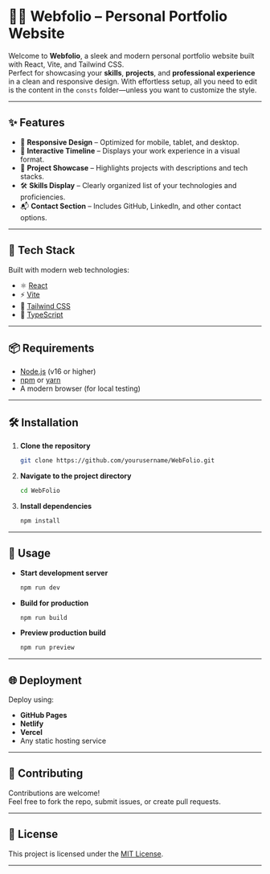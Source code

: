 # 🧑‍💻 Webfolio – Personal Portfolio Website

Welcome to **Webfolio**, a sleek and modern personal portfolio website built with React, Vite, and Tailwind CSS.  
Perfect for showcasing your **skills**, **projects**, and **professional experience** in a clean and responsive design.
With effortless setup, all you need to edit is the content in the `consts` folder—unless you want to customize the style.

---

## ✨ Features

- 📱 **Responsive Design** – Optimized for mobile, tablet, and desktop.
- 📅 **Interactive Timeline** – Displays your work experience in a visual format.
- 💼 **Project Showcase** – Highlights projects with descriptions and tech stacks.
- 🛠️ **Skills Display** – Clearly organized list of your technologies and proficiencies.
- 📬 **Contact Section** – Includes GitHub, LinkedIn, and other contact options.

---

## 🚀 Tech Stack

Built with modern web technologies:

- ⚛️ [React](https://reactjs.org/)
- ⚡ [Vite](https://vitejs.dev/)
- 🎨 [Tailwind CSS](https://tailwindcss.com/)
- 🔷 [TypeScript](https://www.typescriptlang.org/)

---

## 📦 Requirements

- [Node.js](https://nodejs.org/) (v16 or higher)
- [npm](https://www.npmjs.com/) or [yarn](https://yarnpkg.com/)
- A modern browser (for local testing)

---

## 🛠️ Installation

1. **Clone the repository**
   ```bash
   git clone https://github.com/yourusername/WebFolio.git
   ```

2. **Navigate to the project directory**
   ```bash
   cd WebFolio
   ```

3. **Install dependencies**
   ```bash
   npm install
   ```

---

## 🧪 Usage

- **Start development server**
  ```bash
  npm run dev
  ```

- **Build for production**
  ```bash
  npm run build
  ```

- **Preview production build**
  ```bash
  npm run preview
  ```

---

## 🌐 Deployment

Deploy using:

- **GitHub Pages**
- **Netlify**
- **Vercel**
- Any static hosting service

---

## 🤝 Contributing

Contributions are welcome!  
Feel free to fork the repo, submit issues, or create pull requests.  

---

## 📄 License

This project is licensed under the [MIT License](LICENSE).

---
